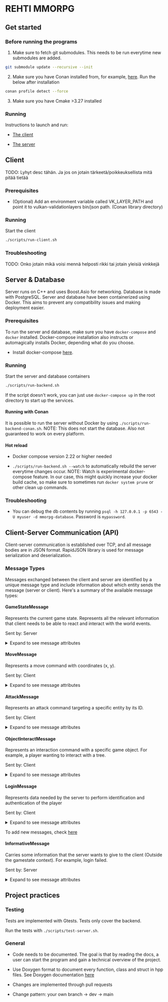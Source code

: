 # REHTI MMORPG

## Get started

### Before running the programs

1. Make sure to fetch git submodules. This needs to be run everytime new submodules are added.

```sh
git submodule update --recursive --init
```

2. Make sure you have Conan installed from, for example, [here](https://docs.conan.io/2/installation.html). Run the below after installation

```sh
conan profile detect --force
```

3. Make sure you have Cmake >3.27 installed

### Running

Instructions to launch and run:

- [The client](#client-pre)

- [The server](#server-pre)

## Client

TODO: Lyhyt desc tähän. Ja jos on jotain tärkeetä/poikkeuksellista mitä pitää tietää

### <a name="client-pre"></a>Prerequisites

- (Optional) Add an environment variable called VK_LAYER_PATH and point it to vulkan-validationlayers bin/json path. (Conan library directory)

### Running

Start the client

```sh
./scripts/run-client.sh
```

### Troubleshooting

TODO: Onko jotain mikä voisi mennä helposti rikki tai jotain yleisiä vinkkejä

## Server & Database

Server runs on C++ and uses Boost.Asio for networking. Database is made with PostgreSQL. Server and database have been containerized using Docker. This aims to prevent any compatibility issues and making deployment easier.

### <a name="server-pre"></a>Prerequisites

To run the server and database, make sure you have `docker-compose` and `docker` installed. Docker-compose installation also instructs or automagically installs Docker, depending what do you choose.

- Install docker-compose [here](https://docs.docker.com/compose/install/).

### Running

Start the server and database containers

```sh
./scripts/run-backend.sh
```

If the script doesn't work, you can just use `docker-compose up` in the root directory to start up the services.

#### Running with Conan

It is possible to run the server without Docker by using `./scripts/run-backend-conan.sh`. NOTE: This does not start the database. Also not guaranteed to work on every platform.

#### Hot reload

- Docker compose version 2.22 or higher needed

- `./scripts/run-backend.sh --watch` to automatically rebuild the server everytime changes occur. NOTE: Watch is experimental docker-compose feature. In our case, this might quickly increase your docker build cache, so make sure to sometimes run `docker system prune` or other clean up commands.

### Troubleshooting

- You can debug the db contents by running `psql -h 127.0.0.1 -p 6543 -U myuser -d mmorpg-database`. Password is `mypassword`.

## Client-Server Communication (API)

Client-server communication is established over TCP, and all message bodies are in JSON format. RapidJSON library is used for message serialization and deserialization.

### Message Types

Messages exchanged between the client and server are identified by a unique message type and include information about which entity sends the message (server or client). Here's a summary of the available message types:

#### GameStateMessage

Represents the current game state. Represents all the relevant information that client needs to be able to react and interact with the world events.

Sent by: Server

<details>
<summary>Expand to see message attributes</summary>

- **id**: Identifies the message type.
- **entities**: A collection of `GameStateEntity` objects representing various entities in the game world.

  - **id**: Entity ID.
  - **instanceId**: Instance-specific ID.
  - **name**: Entity name.
  - **x**: X-coordinate.
  - **y**: Y-coordinate.
  - **z**: Z-coordinate.
  - **hp**: Health points.
  - **rotation**: Rotation angle. 0-4 (North-South)
  - **currentAction**: Current action
    - **id**: action id (For example, move or attack). -1 means no action
    - **durationMs**: duration for one action iteration
    - **looping**: boolean indicating if the action should loop or not
    - **targetId**: action target id. Intepretation depends on the action id. For example, if attack -> targetId is entityId. If move -> targetId is not defined
    - **targetCoordinate**: target coordinates. Defined if action id is move.
      - **x**: x-coordinate
      - **y**: y-coordinate
      - **z**: z-coordinate

- **objects**: A collection of `GameStateObject` objects representing objects in the game world.
  - **id**: Object ID.
  - **instanceId**: Instance-specific ID.
  - **name**: Object name.
  - **x**: X-coordinate.
  - **y**: Y-coordinate.
  - **z**: Z-coordinate.
  - **rotation**: Rotation angle. 0-4 (North-South).
- **currentPlayer**: A `CurrentPlayer` object e.g. the player that this `GameStateMessage` is being sent to. Contains some info that is only exposed to the player itself.
  - **Inherits all the entity fields** (See above)
  - **skills**: A collection of `Skill` objects.
    - **id**: Skill ID.
    - **name**: Skill name.
    - **xp**: Experience points.
  - **inventory**: A collection of `GameItem` objects.
    - **id**: Item ID.
    - **instanceId**: Instance-specific ID.
    - **name**: Item name.
    - **stackSize**: Stack size (1 for non-stackable items).

</details>

#### MoveMessage

Represents a move command with coordinates (x, y).

Sent by: Client

<details>
<summary>Expand to see message attributes</summary>

- **id**: Identifies the message type.
- **x**: X-coordinate for the move.
- **y**: Y-coordinate for the move.

</details>

#### AttackMessage

Represents an attack command targeting a specific entity by its ID.

Sent by: Client

<details>
<summary>Expand to see message attributes</summary>

- **id**: Identifies the message type.
- **targetId**: ID of the entity to be attacked.

</details>

#### ObjectInteractMessage

Represents an interaction command with a specific game object. For example, a player wanting to interact with a tree.

Sent by: Client

<details>
<summary>Expand to see message attributes</summary>

- **id**: Identifies the message type.
- **objectId**: ID of the object to interact with.

</details>

#### LoginMessage

Represents data needed by the server to perform identification and authentication of the player

Sent by: Client

<details>
<summary>Expand to see message attributes</summary>

- **id**: Identifies the message type.
- **username**: Username that was input by the user
- **password**: Hash value of the password input by the user

</details>

To add new messages, check [here](/rehtiLib/network/src/api/MessageApi.hpp)

#### InformativeMessage

Carries some information that the server wants to give to the client (Outside the gamestate context). For example, login failed.

Sent by: Server

<details>
<summary>Expand to see message attributes</summary>

- **id**: Identifies the message type.
- **message**: String of descriptive information.

</details>

## Project practices

### Testing

Tests are implemented with Gtests. Tests only cover the backend.

Run the tests with `./scripts/test-server.sh`.

### General

- Code needs to be documented. The goal is that by reading the docs, a user can start the program and gain a technical overview of the project.

- Use Doxygen format to document every function, class and struct in hpp files. See Doxygen documentation [here](/docs/html/index.html)

- Changes are implemented through pull requests

- Change pattern: your own branch -> dev -> main
